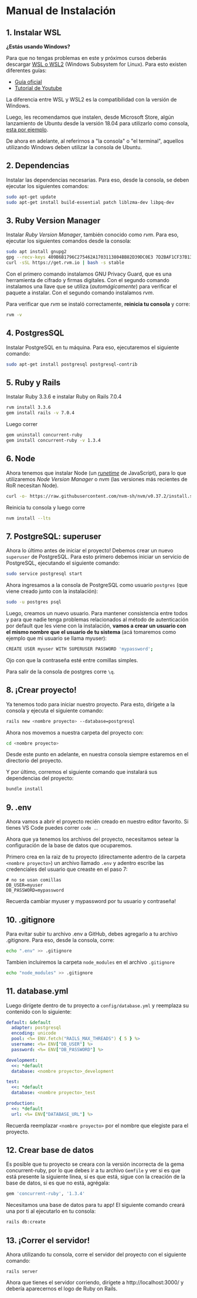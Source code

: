 # Manual de Instalación

## 1. Instalar WSL

**¿Estás usando Windows?** 

Para que no tengas problemas en este y próximos cursos deberás descargar [WSL o WSL2](https://es.wikipedia.org/wiki/Windows_Subsystem_for_Linux) (Windows Subsystem for Linux). Para esto existen diferentes guías:
* [Guía oficial](https://docs.microsoft.com/en-us/windows/wsl/install-win10)
* [Tutorial de Youtube](https://www.youtube.com/watch?v=n-J9438Mv-s)

La diferencia entre WSL y WSL2 es la compatibilidad con la versión de Windows.

Luego, les recomendamos que instalen, desde Microsoft Store, algún lanzamiento de Ubuntu desde la versión 18.04 para utilizarlo como consola, [esta por ejemplo](https://www.microsoft.com/store/productId/9N6SVWS3RX71).

De ahora en adelante, al referirnos a "la consola" o "el terminal", aquellos utilizando Windows deben utilizar la consola de Ubuntu.

## 2. Dependencias

Instalar las dependencias necesarias. Para eso, desde la consola, se deben ejecutar los siguientes comandos:

```bash
sudo apt-get update
sudo apt-get install build-essential patch liblzma-dev libpq-dev
```

## 3. Ruby Version Manager

Instalar _Ruby Version Manager_, también conocido como _rvm_. Para eso, ejecutar los siguientes comandos desde la consola:

```bash
sudo apt install gnupg2
gpg --recv-keys 409B6B1796C275462A1703113804BB82D39DC0E3 7D2BAF1CF37B13E2069D6956105BD0E739499BDB
curl -sSL https://get.rvm.io | bash -s stable
```

Con el primero comando instalamos GNU Privacy Guard, que es una herramienta de cifrado y firmas digitales. Con el segundo comando instalamos una llave que se utiliza (_automágicamente_) para verificar el paquete a instalar. Con el segundo comando instalamos _rvm_.

Para verificar que _rvm_ se instaló correctamente, **reinicia tu consola** y corre:
```bash
rvm -v
```

## 4. PostgresSQL

Instalar PostgreSQL en tu máquina. Para eso, ejecutaremos el siguiente comando:

```bash
sudo apt-get install postgresql postgresql-contrib
```

## 5. Ruby y Rails

Instalar Ruby 3.3.6 e instalar Ruby on Rails 7.0.4

```bash
rvm install 3.3.6
gem install rails -v 7.0.4
```


Luego correr 

```bash
gem uninstall concurrent-ruby
gem install concurrent-ruby -v 1.3.4
```

## 6. Node

Ahora tenemos que instalar Node (un [_runetime_](https://en.wikipedia.org/wiki/Runtime_library) de JavaScript), para lo que utilizaremos _Node Version Manager_ o _nvm_ (las versiones más recientes de RoR necesitan Node).

```bash
curl -o- https://raw.githubusercontent.com/nvm-sh/nvm/v0.37.2/install.sh | bash
```

Reinicia tu consola y luego corre

```bash
nvm install --lts
```


## 7. PostgreSQL: superuser

Ahora lo último antes de iniciar el proyecto! Debemos crear un nuevo `superuser` de PostgreSQL. Para esto primero debemos iniciar un servicio de PostgreSQL, ejecutando el siguiente comando:

```bash
sudo service postgresql start
```

Ahora ingresamos a la consola de PostgreSQL como usuario `postgres` (que viene creado junto con la instalación):

```bash
sudo -u postgres psql
```

Luego, creamos un nuevo usuario. Para mantener consistencia entre todos y para que nadie tenga problemas relacionados al método de autenticación por default que les viene con la instalación, **vamos a crear un usuario con el mismo nombre que el usuario de tu sistema** (acá tomaremos como ejemplo que mi usuario se llama myuser):

```bash
CREATE USER myuser WITH SUPERUSER PASSWORD 'mypassword';
```

Ojo con que la contraseña esté entre comillas simples.

Para salir de la consola de postgres corre `\q`.

## 8. ¡Crear proyecto!

Ya tenemos todo para iniciar nuestro proyecto. Para esto, dirígete a la consola y ejecuta el siguiente comando:

```bash
rails new <nombre proyecto> --database=postgresql
```

Ahora nos movemos a nuestra carpeta del proyecto con:

```bash
cd <nombre proyecto>
```

Desde este punto en adelante, en nuestra consola siempre estaremos en el directorio del proyecto.

Y por último, corremos el siguiente comando que instalará sus dependencias del proyecto:

```bash
bundle install
```

## 9. .env

Ahora vamos a abrir el proyecto recién creado en nuestro editor favorito. Si tienes VS Code puedes correr `code .`.

Ahora que ya tenemos los archivos del proyecto, necesitamos setear la configuración de la base de datos que ocuparemos. 

Primero crea en la raiz de tu proyecto (directamente adentro de la carpeta `<nombre proyecto>`) un archivo llamado `.env`  y adentro escribe las credenciales del usuario que creaste en el paso 7:

```env
# no se usan comillas
DB_USER=myuser
DB_PASSWORD=mypassword
```
Recuerda cambiar myuser y mypassword por tu usuario y contraseña!

## 10. .gitignore

Para evitar subir tu archivo .env a GitHub, debes agregarlo a tu archivo .gitignore. Para eso, desde la consola, corre:

```bash
echo ".env" >> .gitignore
```
Tambien incluiremos la carpeta `node_modules` en el archivo `.gitignore`

```bash
echo "node_modules" >> .gitignore
```

## 11. database.yml

Luego dirígete dentro de tu proyecto a `config/database.yml` y reemplaza su contenido con lo siguiente:

```yaml
default: &default
  adapter: postgresql
  encoding: unicode
  pool: <%= ENV.fetch("RAILS_MAX_THREADS") { 5 } %>
  username: <%= ENV["DB_USER"] %>
  password: <%= ENV["DB_PASSWORD"] %>

development:
  <<: *default
  database: <nombre proyecto>_development

test:
  <<: *default
  database: <nombre proyecto>_test

production:
  <<: *default
  url: <%= ENV["DATABASE_URL"] %>
```

Recuerda reemplazar `<nombre proyecto>` por el nombre que elegiste para el proyecto.

## 12. Crear base de datos

Es posible que tu proyecto se creara con la versión incorrecta de la gema concurrent-ruby, por lo que debes ir a tu archivo `Gemfile` y ver si es que está presente la siguiente linea, si es que está, sigue con la creación de la base de datos, si es que no está, agrégala:

```bash
gem 'concurrent-ruby', '1.3.4' 
```

Necesitamos una base de datos para tu app! El siguiente comando creará una por ti al ejecutarlo en tu consola:

```bash
rails db:create
```

## 13. ¡Correr el servidor!

Ahora utilizando tu consola, corre el servidor del proyecto con el siguiente comando:

```
rails server
```

Ahora que tienes el servidor corriendo, dirígete a http://localhost:3000/ y debería aparecernos el logo de Ruby on Rails.
